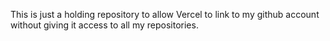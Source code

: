 This is just a holding repository to allow Vercel to link to my github account without giving it access to all my repositories.
